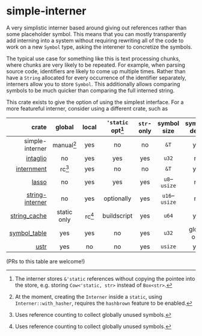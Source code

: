 # simple-interner

<!-- cargo-rdme start -->

A very simplistic interner based around giving out references rather than
some placeholder symbol. This means that you can mostly transparently add
interning into a system without requiring rewriting all of the code to work
on a new `Symbol` type, asking the interener to concretize the symbols.

The typical use case for something like this is text processing chunks,
where chunks are very likely to be repeated. For example, when parsing
source code, identifiers are likely to come up multiple times. Rather than
have a `String` allocated for every occurrence of the identifier separately,
interners allow you to store `Symbol`. This additionally allows comparing
symbols to be much quicker than comparing the full interned string.

This crate exists to give the option of using the simplest interface. For
a more featureful interner, consider using a different crate, such as

|             crate |    global   |  local | `'static` opt[^1] | `str`-only |  symbol size  | symbols deref |
| ----------------: | :---------: | :----: | :---------------: | :--------: | :-----------: | :-----------: |
|   simple-interner |  manual[^2] |   yes  |         no        |     no     |     `&T`      |      yes      |
|        [intaglio] |     no      |   yes  |         yes       |     yes    |     `u32`     |      no       |
|      [internment] |    rc[^3]   |   yes  |         no        |     no     |     `&T`      |      yes      |
|           [lasso] |     no      |   yes  |         yes       |     yes    | `u8`–`usize`  |      no       |
| [string-interner] |     no      |   yes  |     optionally    |     yes    | `u16`–`usize` |      no       |
|    [string_cache] | static only | rc[^3] |     buildscript   |     yes    |     `u64`     |      yes      |
|    [symbol_table] |     yes     |   yes  |         no        |     yes    |     `u32`     |  global only  |
|            [ustr] |     yes     |   no   |         no        |     yes    |    `usize`    |      yes      |

(PRs to this table are welcome!) <!-- crate must have seen activity in the last year -->

[^1]: The interner stores `&'static` references without copying the pointee
    into the store, e.g. storing `Cow<'static, str>` instead of `Box<str>`.

[^2]: At the moment, creating the `Interner` inside a `static`, using
    `Interner::with_hasher`, requires the `hashbrown` feature to be enabled.

[^3]: Uses reference counting to collect globally unused symbols.

[intaglio]: https://lib.rs/crates/intaglio
[lasso]: https://lib.rs/crates/lasso
[internment]: https://lib.rs/crates/internment
[string-interner]: https://lib.rs/crates/string-interner
[string_cache]: https://lib.rs/crates/string_cache
[symbol_table]: https://lib.rs/crates/symbol_table
[ustr]: https://lib.rs/crates/ustr

<!-- cargo-rdme end -->

